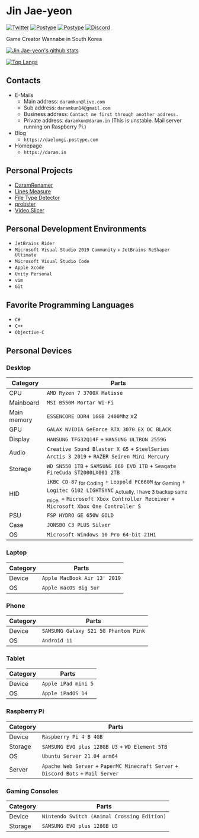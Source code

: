 # Jin Jae-yeon

[![Twitter](https://img.shields.io/badge/Twitter-daelumgi-blue)](https://twitter.com/daelumgi) [![Postype](https://img.shields.io/badge/Postype-daelumgi-yellowgreen)](https://daelumgi.postype.com) [![Postype](https://img.shields.io/badge/Domain-daram.in-green)](https://daram.in) [![Discord](https://img.shields.io/badge/Discord-Daelumgi%237186-lightgrey)](#)

Game Creator Wannabe in South Korea

[![Jin Jae-yeon's github stats](https://github-readme-stats.vercel.app/api?username=daramkun&show_icons=true&hide_border=true)](https://github.com/daramkun)

[![Top Langs](https://github-readme-stats.vercel.app/api/top-langs/?username=daramkun&hide_border=true&layout=compact)](https://github.com/daramkun)

## Contacts
- E-Mails
  - Main address: `daramkun@live.com`
  - Sub address: `daramkun14@gmail.com`
  - Business address: `Contact me first through another address.`
  - Private address: `daramkun@daram.in` (This is unstable. Mail server running on Raspberry Pi.)
- Blog
  - `https://daelumgi.postype.com`
- Homepage
  - `https://daram.in`

## Personal Projects
- [DaramRenamer](https://github.com/daramkun/DaramRenamer)
- [Lines Measure](https://github.com/daramkun/Lines-Measure)
- [File Type Detector](https://github.com/daramkun/FileTypeDetector)
- [probster](https://github.com/daramkun/probster)
- [Video Slicer](https://github.com/daramkun/VideoSlicer)

## Personal Development Environments
- `JetBrains Rider`
- `Microsoft Visual Studio 2019 Community` + `JetBrains ReShaper Ultimate`
- `Microsoft Visual Studio Code`
- `Apple Xcode`
- `Unity Personal`
- `vim`
- `Git`

## Favorite Programming Languages
- `C#`
- `C++`
- `Objective-C`

## Personal Devices
### Desktop
|Category|Parts|
|--------|-----|
|CPU|`AMD Ryzen 7 3700X Matisse`|
|Mainboard|`MSI B550M Mortar Wi-Fi`|
|Main memory|`ESSENCORE DDR4 16GB 2400Mhz` x2|
|GPU|`GALAX NVIDIA GeForce RTX 3070 EX OC BLACK`|
|Display|`HANSUNG TFG32Q14F` + `HANSUNG ULTRON 2559G`|
|Audio|`Creative Sound Blaster X G5` + `SteelSeries Arctis 3 2019` + `RAZER Seiren Mini Mercury`|
|Storage|`WD SN550 1TB` + `SAMSUNG 860 EVO 1TB` + `Seagate FireCuda ST2000LX001 2TB`|
|HID|`iKBC CD-87` <sub>for Coding</sub> + `Leopold FC660M` <sub>for Gaming</sub> + `Logitec G102 LIGHTSYNC` <sub>Actually, I have 3 backup same mice.</sub> + `Microsoft Xbox Controller Receiver` + `Microsoft Xbox One Controller S`|
|PSU|`FSP HYDRO GE 650W GOLD`|
|Case|`JONSBO C3 PLUS Silver`|
|OS|`Microsoft Windows 10 Pro 64-bit 21H1`|

### Laptop
|Category|Parts|
|--------|-----|
|Device|`Apple MacBook Air 13' 2019`|
|OS|`Apple macOS Big Sur`|

### Phone
|Category|Parts|
|--------|-----|
|Device|`SAMSUNG Galaxy S21 5G Phantom Pink`|
|OS|`Android 11`|

### Tablet
|Category|Parts|
|--------|-----|
|Device|`Apple iPad mini 5`|
|OS|`Apple iPadOS 14`|

### Raspberry Pi
|Category|Parts|
|--------|-----|
|Device|`Raspberry Pi 4 B 4GB`|
|Storage|`SAMSUNG EVO plus 128GB U3` + `WD Element 5TB`|
|OS|`Ubuntu Server 21.04 arm64`|
|Server|`Apache Web Server` + `PaperMC Minecraft Server` + `Discord Bots` + `Mail Server`|

### Gaming Consoles
|Category|Parts|
|--------|-----|
|Device|`Nintendo Switch (Animal Crossing Edition)`|
|Storage|`SAMSUNG EVO plus 128GB U3`|
